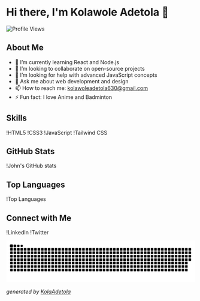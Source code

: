 # Hi there, I'm Kolawole Adetola 👋

![Profile Views](https://komarev.com/ghpvc/?username=KolaAdetola&color=80ED99)

## About Me
- 🌱 I’m currently learning React and Node.js
- 👯 I’m looking to collaborate on open-source projects
- 🤔 I’m looking for help with advanced JavaScript concepts
- 💬 Ask me about web development and design
- 📫 How to reach me: kolawoleadetola630@gmail.com
- ⚡ Fun fact: I love Anime and Badminton

## Skills
!HTML5
!CSS3
!JavaScript
!Tailwind CSS

## GitHub Stats
!John's GitHub stats

## Top Languages
!Top Languages

## Connect with Me
!LinkedIn
!Twitter


<picture>
  <source media="(prefers-color-scheme: dark)" srcset="https://raw.githubusercontent.com/KolaAdetola/KolaAdetola/output/github-contribution-grid-snake-dark.svg">
  <source media="(prefers-color-scheme: light)" srcset="https://raw.githubusercontent.com/KolaAdetola/KolaAdetola/output/github-contribution-grid-snake.svg">
  <img alt="github contribution grid snake animation" src="https://raw.githubusercontent.com/KolaAdetola/KolaAdetola/output/github-contribution-grid-snake.svg">
</picture>

_generated by [KolaAdetola](https://github.com/KolaAdetola/KolaAdetola)_
